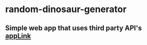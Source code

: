 # random-dinosaur-generator

## Simple web app that  uses third party API's [appLink](https://the-dinosaur-generator.herokuapp.com/)
